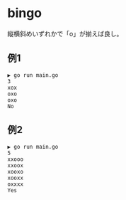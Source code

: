 # bingo
縦横斜めいずれかで「o」が揃えば良し。
## 例1
```
▶ go run main.go
3
xox
oxo
oxo
No
```

## 例2
```
▶ go run main.go
5
xxooo
xxoox
xooxo
xooxx
oxxxx
Yes
```

